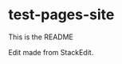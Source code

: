 # test-pages-site

This is the README

Edit made from StackEdit.
<!--stackedit_data:
eyJoaXN0b3J5IjpbLTUzMDQ1MjkwNl19
-->